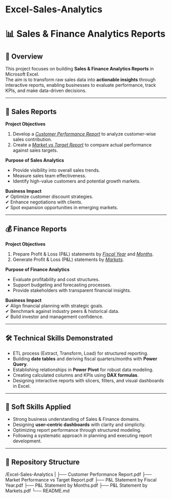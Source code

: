 # Excel-Sales-Analytics
# 📊 Sales & Finance Analytics Reports

## 🔹 Overview
This project focuses on building **Sales & Finance Analytics Reports** in Microsoft Excel.  
The aim is to transform raw sales data into **actionable insights** through interactive reports, enabling businesses to evaluate performance, track KPIs, and make data-driven decisions.

---

## 📑 Sales Reports

**Project Objectives**
1. Develop a _[Customer Performance Report](https://github.com/atif2786/Excel-Sales-Analytics/blob/main/Customer%20Performance%20Report.pdf)_ to analyze customer-wise sales contribution.  
2. Create a _[Market vs Target Report](https://github.com/atif2786/Excel-Sales-Analytics/blob/main/Market%20Performance%20vs%20Target%20Report.pdf)_ to compare actual performance against sales targets.

**Purpose of Sales Analytics**  
- Provide visibility into overall sales trends.  
- Measure sales team effectiveness.  
- Identify high-value customers and potential growth markets.  

**Business Impact**  
✔ Optimize customer discount strategies.  
✔ Enhance negotiations with clients.  
✔ Spot expansion opportunities in emerging markets.  

---

## 💰 Finance Reports

**Project Objectives**
1. Prepare Profit & Loss (P&L) statements by _[Fiscal Year](https://github.com/atif2786/Excel-Sales-Analytics/blob/main/P%26L%20Statement%20by%20Fiscal%20Year.pdf)_ and _[Months](https://github.com/atif2786/Excel-Sales-Analytics/blob/main/P%26L%20Statement%20by%20Months.pdf)_.  
2. Generate Profit & Loss (P&L) statements by _[Markets](https://github.com/atif2786/Excel-Sales-Analytics/blob/main/P%26L%20Statement%20by%20Markets.pdf)_.  

**Purpose of Finance Analytics**  
- Evaluate profitability and cost structures.  
- Support budgeting and forecasting processes.  
- Provide stakeholders with transparent financial insights.  

**Business Impact**  
✔ Align financial planning with strategic goals.  
✔ Benchmark against industry peers & historical data.  
✔ Build investor and management confidence.  

---

## 🛠️ Technical Skills Demonstrated
- ETL process (Extract, Transform, Load) for structured reporting.  
- Building **date tables** and deriving fiscal quarters/months with **Power Query**.  
- Establishing relationships in **Power Pivot** for robust data modeling.  
- Creating calculated columns and KPIs using **DAX formulas**.  
- Designing interactive reports with slicers, filters, and visual dashboards in Excel.  

---

## 🤝 Soft Skills Applied
- Strong business understanding of Sales & Finance domains.  
- Designing **user-centric dashboards** with clarity and simplicity.  
- Optimizing report performance through structured modeling.  
- Following a systematic approach in planning and executing report development.  

---

## 📂 Repository Structure

/Excel-Sales-Analytics
|
├── Customer Performance Report.pdf
├── Market Performance vs Target Report.pdf
├── P&L Statement by Fiscal Year.pdf
├── P&L Statement by Months.pdf
├── P&L Statement by Markets.pdf
└── README.md
